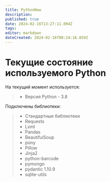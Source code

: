 ```yaml
---
title: PythonNow
description: 
published: true
date: 2024-02-16T13:27:11.094Z
tags: 
editor: markdown
dateCreated: 2024-02-16T08:24:16.859Z
---
```


# Текущие состояние используемого Python
На текущий момент используется:

> - Версия Python - 3.8

Подключены библиотеки:

> - Стандартные библиотеки
> - Requests
> - Lxml
> - Pandas
> - BeautifulSoup
> - pony
> - Pillow
> - Jinja2
> - python-barcode   
> - pymongo
> - pydantic 1.10.9
> - sqlite-utils

